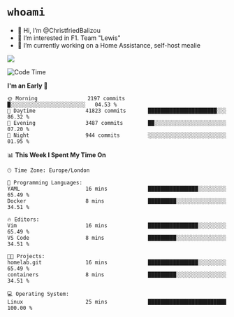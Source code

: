 # `whoami`

- 👋 Hi, I’m @ChristfriedBalizou
- 👀 I’m interested in F1. Team "Lewis"
- 🌱 I’m currently working on a Home Assistance, self-host mealie
<!--
- 💞️ I’m looking to collaborate on
- 📫 How to reach me /dev/stdin
-->


![](https://github-readme-stats.vercel.app/api?username=Christfriedbalizou&show_icons=true&hide_title=true&theme=solarized-dark&count_private=true&hide=stars)
<!-- 
  ![](https://github-readme-stats.vercel.app/api/top-langs/?username=Christfriedbalizou&show_icons=true&hide_title=true&theme=solarized-dark&layout=compact&show_icons=true&count_private=false)
-->


<!--START_SECTION:waka-->
![Code Time](http://img.shields.io/badge/Code%20Time-21%20hrs%2029%20mins-blue)

**I'm an Early 🐤** 

```text
🌞 Morning                2197 commits        █░░░░░░░░░░░░░░░░░░░░░░░░   04.53 % 
🌆 Daytime                41823 commits       ██████████████████████░░░   86.32 % 
🌃 Evening                3487 commits        ██░░░░░░░░░░░░░░░░░░░░░░░   07.20 % 
🌙 Night                  944 commits         ░░░░░░░░░░░░░░░░░░░░░░░░░   01.95 % 
```


📊 **This Week I Spent My Time On** 

```text
🕑︎ Time Zone: Europe/London

💬 Programming Languages: 
YAML                     16 mins             ████████████████░░░░░░░░░   65.49 % 
Docker                   8 mins              █████████░░░░░░░░░░░░░░░░   34.51 % 

🔥 Editors: 
Vim                      16 mins             ████████████████░░░░░░░░░   65.49 % 
VS Code                  8 mins              █████████░░░░░░░░░░░░░░░░   34.51 % 

🐱‍💻 Projects: 
homelab.git              16 mins             ████████████████░░░░░░░░░   65.49 % 
containers               8 mins              █████████░░░░░░░░░░░░░░░░   34.51 % 

💻 Operating System: 
Linux                    25 mins             █████████████████████████   100.00 % 
```


<!--END_SECTION:waka-->


<!---
ChristfriedBalizou/ChristfriedBalizou is a ✨ special ✨ repository because its `README.md` (this file) appears on your GitHub profile.
You can click the Preview link to take a look at your changes.
--->
